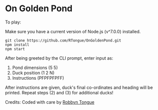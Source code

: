 # On Golden Pond

To play:

Make sure you have a current version of Node.js (v^7.0.0) installed.

```
git clone https://github.com/RTongue/OnGoldenPond.git
npm install
npm start
```

After being greeted by the CLI prompt, enter input as:
1. Pond dimensions (5 5)
2. Duck position (1 2 N)
3. Instructions (PFPFPFPFF)

After instructions are given, duck's final co-ordinates and heading will be printed.
Repeat steps (2) and (3) for additional ducks!

Credits: Coded with care by [Robbyn Tongue](https://www.linkedin.com/in/robbyntongue/)
